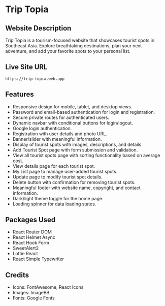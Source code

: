 # Trip Topia

## Website Description
Trip Topia is a tourism-focused website that showcases tourist spots in Southeast Asia. Explore breathtaking destinations, plan your next adventure, and add your favorite spots to your personal list.

## Live Site URL
``` https://trip-topia.web.app ```

## Features
- Responsive design for mobile, tablet, and desktop views.
- Password and email-based authentication for login and registration.
- Secure private routes for authenticated users.
- Dynamic navbar with conditional buttons for login/logout.
- Google login authentication.
- Registration with user details and photo URL.
- Banner/slider with meaningful information.
- Display of tourist spots with images, descriptions, and details.
- Add Tourist Spot page with form submission and validation.
- View all tourist spots page with sorting functionality based on average cost.
- View details page for each tourist spot.
- My List page to manage user-added tourist spots.
- Update page to modify tourist spot details.
- Delete button with confirmation for removing tourist spots.
- Meaningful footer with website name, copyright, and contact information.
- Dark/light theme toggle for the home page.
- Loading spinner for data loading states.

## Packages Used
- React Router DOM
- React Helmet Async
- React Hook Form
- SweetAlert2
- Lottie React
- React Simple Typewriter

## Credits
- Icons: FontAwesome, React Icons
- Images: ImageBB
- Fonts: Google Fonts
